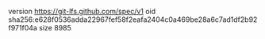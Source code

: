 version https://git-lfs.github.com/spec/v1
oid sha256:e628f0536adda22967fef58f2eafa2404c0a469be28a6c7ad1df2b92f971f04a
size 8985
